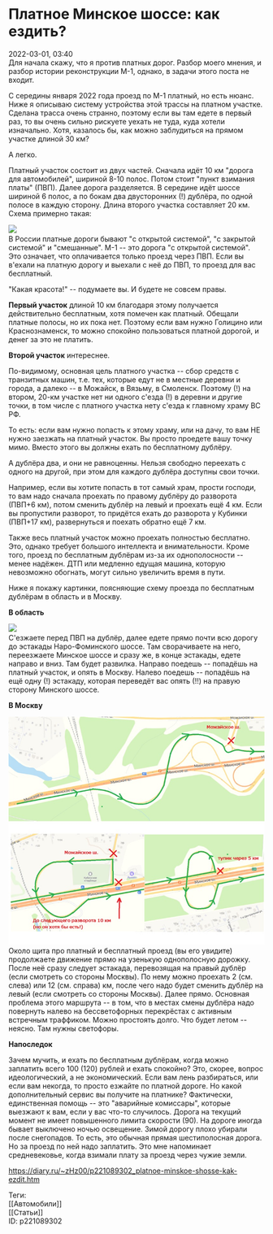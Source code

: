 Платное Минское шоссе: как ездить?
===================================

   
 2022-03-01, 03:40   
  Для начала скажу, что я против платных дорог. Разбор моего мнения, и разбор истории реконструкции М-1, однако, в задачи этого поста не входит.   
   
 С середины января 2022 года проезд по М-1 платный, но есть нюанс. Ниже я описываю систему устройства этой трассы на платном участке. Сделана трасса очень странно, поэтому если вы там едете в первый раз, то вы очень сильно рискуете уехать не туда, куда хотели изначально. Хотя, казалось бы, как можно заблудиться на прямом участке длиной 30 км?   
   
 А легко.   
   
 Платный участок состоит из двух частей. Сначала идёт 10 км "дорога для автомобилей", шириной 8-10 полос. Потом стоит "пункт взимания платы" (ПВП). Далее дорога разделяется. В середине идёт шоссе шириной 6 полос, а по бокам два двусторонних (!) дублёра, по одной полосе в каждую сторону. Длина второго участка составляет 20 км. Схема примерно такая:   
   
   [![](pics/5f64ab89b4d1t.jpg)](https://d.radikal.ru/d41/2203/cc/5f64ab89b4d1.png)     
 В России платные дороги бывают "с открытой системой", "с закрытой системой" и "смешанные". М-1 -- это дорога "с открытой системой". Это означает, что оплачивается только проезд через ПВП. Если вы в'ехали на платную дорогу и выехали с неё до ПВП, то проезд для вас бесплатный.   
   
 "Какая красота!" -- подумаете вы. И будете не совсем правы.   
   
  **Первый участок**  длиной 10 км благодаря этому получается действительно бесплатным, хотя помечен как платный. Обещали платные полосы, но их пока нет. Поэтому если вам нужно Голицино или Краснознаменск, то можно спокойно пользоваться платной дорогой, и денег за это не платить.   
   
  **Второй участок**  интереснее.   
   
 По-видимому, основная цель платного участка -- сбор средств с транзитных машин, т.е. тех, которые едут не в местные деревни и города, а далеко -- в Можайск, в Вязьму, в Смоленск. Поэтому (!) на втором, 20-км участке нет ни одного с'езда (!) в деревни и другие точки, в том числе с платного участка нету с'езда к главному храму ВС РФ.   
   
 То есть: если вам нужно попасть к этому храму, или на дачу, то вам НЕ нужно заезжать на платный участок. Вы просто проедете вашу точку мимо. Вместо этого вы должны ехать по бесплатному дублёру.   
   
 А дублёра два, и они не равноценны. Нельзя свободно переехать с одного на другой, при этом для каждого дублёра доступны свои точки.   
   
 Например, если вы хотите попасть в тот самый храм, прости господи, то вам надо сначала проехать по правому дублёру до разворота (ПВП+6 км), потом сменить дублёр на левый и проехать ещё 4 км. Если вы пропустили разворот, то придётся ехать до разворота у Кубинки (ПВП+17 км), развернуться и поехать обратно ещё 7 км.   
   
 Также весь платный участок можно проехать полностью бесплатно. Это, однако требует большого интеллекта и внимательности. Кроме того, проезд по бесплатным дублёрам из-за их однополосности -- менее надёжен. ДТП или медленно едущая машина, которую невозможно обогнать, могут сильно увеличить время в пути.   
   
 Ниже я покажу картинки, поясняющие схему проезда по бесплатным дублёрам в область и в Москву.   
   
  **В область**    
   
   [![](pics/ed8afa2c17ebt.jpg)](https://d.radikal.ru/d02/2203/da/ed8afa2c17eb.png)     
 С'езжаете перед ПВП на дублёр, далее едете прямо почти всю дорогу до эстакады Наро-Фоминского шоссе. Там сворачиваете на него, переезжаете Минское шоссе и сразу же, в конце эстакады, едете направо и вниз. Там будет развилка. Направо поедешь -- попадёшь на платный участок, и опять в Москву. Налево поедешь -- попадёшь на ещё одну (!) эстакаду, которая переведёт вас опять (!!) на правую сторону Минского шоссе.   
   
  **В Москву**    
   
   [![](pics/3bd072d2220ft.jpg)](https://b.radikal.ru/b43/2203/c8/3bd072d2220f.png)     
 Около щита про платный и бесплатный проезд (вы его увидите) продолжаете движение прямо на узенькую однополосную дорожку. После неё сразу следует эстакада, перевозящая на правый дублёр (если смотреть со стороны Москвы). По нему можно проехать 2 (см. слева) или 12 (см. справа) км, после чего надо будет сменить дублёр на левый (если смотреть со стороны Москвы). Далее прямо. Основная проблема этого маршрута -- в том, что в местах смены дублёра надо повернуть налево на бессветофорных перекрёстах с активным встречным траффиком. Можно простоять долго. Что будет летом -- неясно. Там нужны светофоры.   
   
  **Напоследок**    
   
 Зачем мучить, и ехать по бесплатным дублёрам, когда можно заплатить всего 100 (120) рублей и ехать спокойно? Это, скорее, вопрос идеологический, а не экономический. Если вам лень разбираться, или если вам некогда, то просто езжайте по платной дороге. Но какой дополнительный сервис вы получите на платнике? Фактически, единственная помощь -- это "аварийные комиссары", которые выезжают к вам, если у вас что-то случилось. Дорога на текущий момент не имеет повышенного лимита скорости (90). На дороге иногда бывает выключено ночью освещение. Зимой дорогу плохо убирали после снегопадов. То есть, это обычная прямая шестиполосная дорога. Но за проезд по ней надо заплатить. Это мне напоминает средневековье, когда взимали плату за проезд через чужие земли.   
    
 <https://diary.ru/~zHz00/p221089302_platnoe-minskoe-shosse-kak-ezdit.htm>   
   
 Теги:   
 [[Автомобили]]   
 [[Статьи]]   
 ID: p221089302